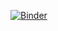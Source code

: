 [![Binder](https://mybinder.org/badge_logo.svg)](https://mybinder.org/v2/gh/lukishyadav/Bokeh_Share/master?urlpath=%2Fproxy%2F5006%2Fbokeh-app)

